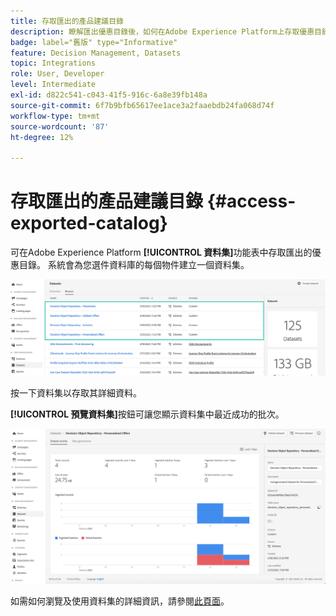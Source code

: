 ```yaml
---
title: 存取匯出的產品建議目錄
description: 瞭解匯出優惠目錄後，如何在Adobe Experience Platform上存取優惠目錄
badge: label="舊版" type="Informative"
feature: Decision Management, Datasets
topic: Integrations
role: User, Developer
level: Intermediate
exl-id: d822c541-c043-41f5-916c-6a8e39fb148a
source-git-commit: 6f7b9bfb65617ee1ace3a2faaebdb24fa068d74f
workflow-type: tm+mt
source-wordcount: '87'
ht-degree: 12%

---
```


# 存取匯出的產品建議目錄 {#access-exported-catalog}

可在Adobe Experience Platform **[!UICONTROL 資料集]**&#x200B;功能表中存取匯出的優惠目錄。 系統會為您選件資料庫的每個物件建立一個資料集。

![](../assets/datasets-list.png)

按一下資料集以存取其詳細資料。

**[!UICONTROL 預覽資料集]**&#x200B;按鈕可讓您顯示資料集中最近成功的批次。

![](../assets/dataset-activity.png)

如需如何瀏覽及使用資料集的詳細資訊，請參閱[此頁面](../../data/get-started-datasets.md)。
